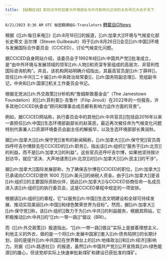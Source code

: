 ```yaml
---
title: 【秘翻在线】即将访华的加拿大环境部长与中共影响力之间的关系早已大白于天下
---
```

`8/21/2023 8:36 AM UTC 秘密翻譯組G-Translators` [轉載自GNews](https://gnews.org/articles/1577740)

根据《[[zh:每日来电]]》[[zh:8月18日]]的报道，[[zh:加拿大]]环境与气候变化部长史蒂文·吉尔博（Steven Guilbeault）将于[[zh:8月26日]]会见[[zh:中国]]环境与发展国际合作委员会（CCICED），讨论气候变化问题。

据CCICED自身网站介绍，该委员会于1992年经[[zh:中国共产党]]批准成立，是“由中外环境与发展领域的领军[[zh:人物]]和资深专家组成的高层次、非营利性国际咨询机构”。并且，该机构网站明确介绍指出，其最高官员是[[zh:丁薛祥]]，现任[[zh:中共]]二十届[[zh:中央政治局常委]]，[[zh:国务院副总理]]、党组副书记，中央和[[zh:国家]]机关工作委员会书记。

根据无党派[[zh:外交政策]]分析机构“詹姆斯敦基金会”（The Jamestown Foundation）的[[zh:菲利普]]\-吉鲁什（Filip Jirouš）在2022年的一份报告，许多其他CCICED执委会“顾问和理事会成员都有影响力运作方面的背景”。

例如，据CCICED网站称，执行委员会中的其他[[zh:中共官员]]包括自2016年以来一直担任[[zh:中国]]生态环境部副部长的赵英民，最近再次被任命为气候变化问题特别代表兼人口资源环境委员会副主任的解振华，以及生态环境部部长黄润秋。

据[[zh:加拿大]][[zh:保守党]]发布的新闻稿称，[[zh:加拿大]][[zh:保守党]]官员周四呼吁吉尔博辞去在CCICED的[[zh:职务]]，指出该[[zh:组织]]“服务于[[zh:北京]]的利益，而不是[[zh:加拿大]]的利益”。这些官员还呼吁吉尔博，如果他坚持按计划访华，就应“坚决、大声地谴责[[zh:北京]]对[[zh:加拿大]][[zh:民主]]的干涉”。

据[[zh:加拿大]]国际发展部称，为了确保吉尔博在CCICED的职位，[[zh:加拿大]]已承诺向CCICED提供 1600 万[[zh:美元]]的纳税人资金。由于[[zh:加拿大]]是该[[zh:组织]]的主要国际资助伙伴，因此[[zh:加拿大]]与CCICED协商任命一名成员进入该[[zh:组织]]的执行委员会，这是CCICED章程中规定的一项安排。

根据该[[zh:组织]]的章程，它“以服务[[zh:中国]]生态文明建设和全球可持续发展、推动实现美丽[[zh:中国]]和绿色繁荣世界为目标”。然而，据[[zh:加拿大]][[zh:保守党]]称，该[[zh:组织]]致力于为[[zh:中共]]的利益服务，根据其网站，它积极推动[[zh:中共]]的“[[zh:一带一路]]”倡议（BRI）。

而《[[zh:外交政策]]》报道指出，“[[zh:一带一路]]倡议”实际上是披着理想主义、利他主义的外衣，做的是一个将[[zh:发展中国家]]套入[[zh:债务陷阱]]的长期计划，目的是提升[[zh:中共国]]在世界舞台上的[[zh:地缘政治]]和[[zh:经济]]影响力。另据《[[zh:路透社]]》的报道，虽然[[zh:中国共产党]]公开宣扬其[[zh:绿色能源]]的雄心，但该党却实际上快速审批新煤矿和建设已获批准的煤矿。
